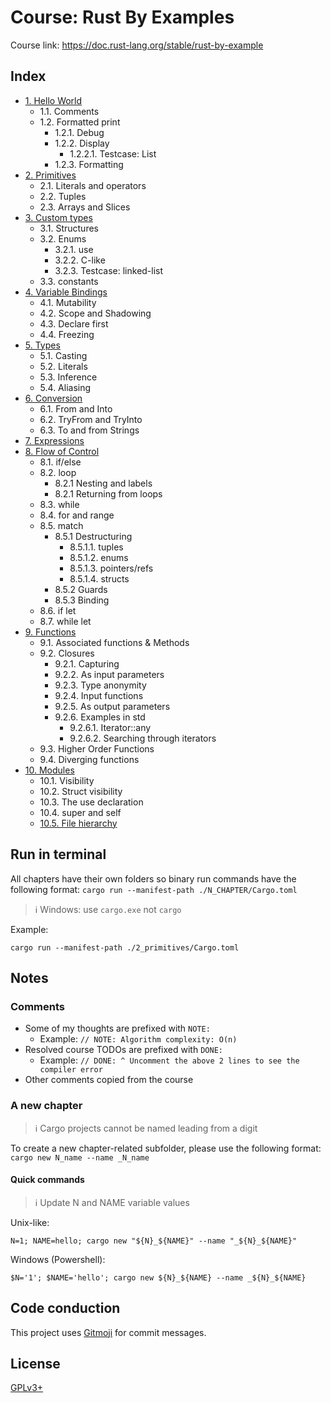 # Course: Rust By Examples

Course link: https://doc.rust-lang.org/stable/rust-by-example

## Index

- [1. Hello World](1_hello/src/main.rs)
  - 1.1. Comments
  - 1.2. Formatted print
    - 1.2.1. Debug
    - 1.2.2. Display
      - 1.2.2.1. Testcase: List
    - 1.2.3. Formatting
- [2. Primitives](2_primitives/src/main.rs)
  - 2.1. Literals and operators
  - 2.2. Tuples
  - 2.3. Arrays and Slices
- [3. Custom types](3_custom_types/src/main.rs)
  - 3.1. Structures
  - 3.2. Enums
    - 3.2.1. use
    - 3.2.2. C-like
    - 3.2.3. Testcase: linked-list
  - 3.3. constants
- [4. Variable Bindings](4_variable_bindings/src/main.rs)
  - 4.1. Mutability
  - 4.2. Scope and Shadowing
  - 4.3. Declare first
  - 4.4. Freezing
- [5. Types](5_types/src/main.rs)
  - 5.1. Casting
  - 5.2. Literals
  - 5.3. Inference
  - 5.4. Aliasing
- [6. Conversion](6_conversion/src/main.rs)
  - 6.1. From and Into
  - 6.2. TryFrom and TryInto
  - 6.3. To and from Strings
- [7. Expressions](7_expressions/src/main.rs)
- [8. Flow of Control](8_flow_control/src/main.rs)
  - 8.1. if/else
  - 8.2. loop
    - 8.2.1 Nesting and labels
    - 8.2.1 Returning from loops
  - 8.3. while
  - 8.4. for and range
  - 8.5. match
    - 8.5.1 Destructuring
      - 8.5.1.1. tuples
      - 8.5.1.2. enums
      - 8.5.1.3. pointers/refs
      - 8.5.1.4. structs
    - 8.5.2 Guards
    - 8.5.3 Binding
  - 8.6. if let
  - 8.7. while let
- [9. Functions](9_functions/src/main.rs)
  - 9.1. Associated functions & Methods
  - 9.2. Closures
    - 9.2.1. Capturing
    - 9.2.2. As input parameters
    - 9.2.3. Type anonymity
    - 9.2.4. Input functions
    - 9.2.5. As output parameters
    - 9.2.6. Examples in std
      - 9.2.6.1. Iterator::any
      - 9.2.6.2. Searching through iterators
  - 9.3. Higher Order Functions
  - 9.4. Diverging functions
- [10. Modules](10_modules/src/main.rs)
  - 10.1. Visibility
  - 10.2. Struct visibility
  - 10.3. The use declaration
  - 10.4. super and self
  - [10.5. File hierarchy](10_modules_file_hierarchy/src/main.rs)

## Run in terminal

All chapters have their own folders so binary run commands have the following format: `cargo run --manifest-path ./N_CHAPTER/Cargo.toml`

> ℹ️ Windows: use `cargo.exe` not `cargo`

Example:

```shell
cargo run --manifest-path ./2_primitives/Cargo.toml
```

## Notes

### Comments

- Some of my thoughts are prefixed with `NOTE:`
  - Example: `// NOTE: Algorithm complexity: O(n)`
- Resolved course TODOs are prefixed with `DONE:`
  - Example: `// DONE: ^ Uncomment the above 2 lines to see the compiler error`
- Other comments copied from the course
                                        
### A new chapter

> ℹ️ Cargo projects cannot be named leading from a digit

To create a new chapter-related subfolder, please use the following format: `cargo new N_name --name _N_name` 

#### Quick commands

> ℹ️ Update N and NAME variable values

Unix-like:
```shell
N=1; NAME=hello; cargo new "${N}_${NAME}" --name "_${N}_${NAME}"
```

Windows (Powershell):
```shell
$N='1'; $NAME='hello'; cargo new ${N}_${NAME} --name _${N}_${NAME}
```

## Code conduction

This project uses [Gitmoji](https://gitmoji.carloscuesta.me) for commit messages.

## License

[GPLv3+](LICENSE)
